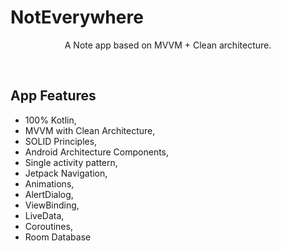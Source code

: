 # NotEverywhere
<p align="center">    
A Note app based on MVVM + Clean architecture.<br>  
</p>  
</br>  

## App Features
* 100% Kotlin,
* MVVM with Clean Architecture,
* SOLID Principles,
* Android Architecture Components,
* Single activity pattern,
* Jetpack Navigation,
* Animations,
* AlertDialog,
* ViewBinding,
* LiveData,
* Coroutines,
* Room Database
